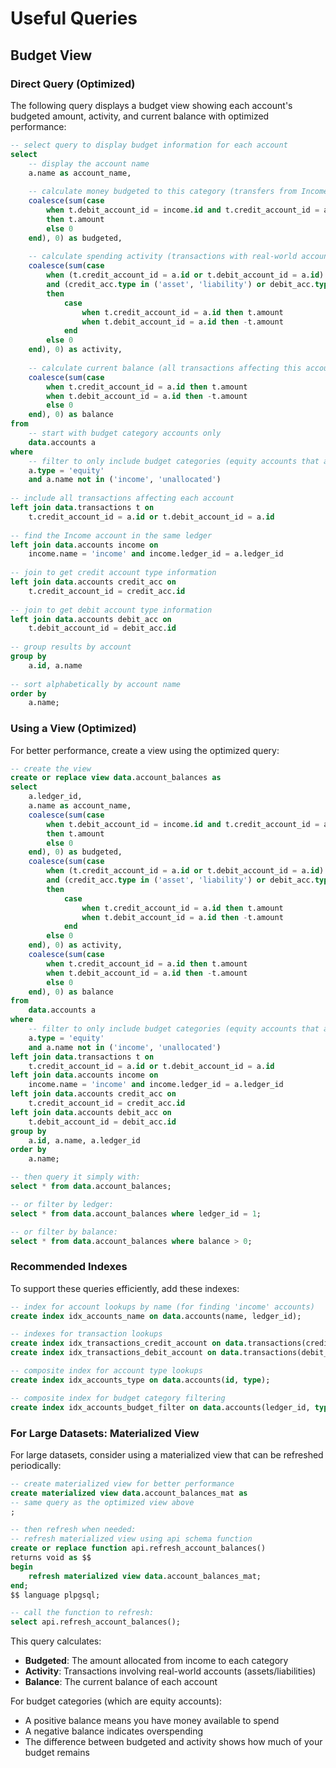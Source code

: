 # Useful Queries

## Budget View

### Direct Query (Optimized)

The following query displays a budget view showing each account's budgeted amount, activity, and current balance with optimized performance:

```sql
-- select query to display budget information for each account
select 
    -- display the account name
    a.name as account_name,
    
    -- calculate money budgeted to this category (transfers from Income)
    coalesce(sum(case 
        when t.debit_account_id = income.id and t.credit_account_id = a.id 
        then t.amount 
        else 0 
    end), 0) as budgeted,
    
    -- calculate spending activity (transactions with real-world accounts)
    coalesce(sum(case 
        when (t.credit_account_id = a.id or t.debit_account_id = a.id)
        and (credit_acc.type in ('asset', 'liability') or debit_acc.type in ('asset', 'liability'))
        then 
            case 
                when t.credit_account_id = a.id then t.amount 
                when t.debit_account_id = a.id then -t.amount 
            end
        else 0 
    end), 0) as activity,
    
    -- calculate current balance (all transactions affecting this account)
    coalesce(sum(case 
        when t.credit_account_id = a.id then t.amount 
        when t.debit_account_id = a.id then -t.amount 
        else 0 
    end), 0) as balance
from 
    -- start with budget category accounts only
    data.accounts a
where
    -- filter to only include budget categories (equity accounts that aren't system accounts)
    a.type = 'equity'
    and a.name not in ('income', 'unallocated')
    
-- include all transactions affecting each account
left join data.transactions t on 
    t.credit_account_id = a.id or t.debit_account_id = a.id
    
-- find the Income account in the same ledger
left join data.accounts income on 
    income.name = 'income' and income.ledger_id = a.ledger_id
    
-- join to get credit account type information
left join data.accounts credit_acc on 
    t.credit_account_id = credit_acc.id
    
-- join to get debit account type information
left join data.accounts debit_acc on 
    t.debit_account_id = debit_acc.id
    
-- group results by account
group by 
    a.id, a.name
    
-- sort alphabetically by account name
order by 
    a.name;
```

### Using a View (Optimized)

For better performance, create a view using the optimized query:

```sql
-- create the view
create or replace view data.account_balances as
select 
    a.ledger_id,
    a.name as account_name,
    coalesce(sum(case 
        when t.debit_account_id = income.id and t.credit_account_id = a.id 
        then t.amount 
        else 0 
    end), 0) as budgeted,
    coalesce(sum(case 
        when (t.credit_account_id = a.id or t.debit_account_id = a.id)
        and (credit_acc.type in ('asset', 'liability') or debit_acc.type in ('asset', 'liability'))
        then 
            case 
                when t.credit_account_id = a.id then t.amount 
                when t.debit_account_id = a.id then -t.amount 
            end
        else 0 
    end), 0) as activity,
    coalesce(sum(case 
        when t.credit_account_id = a.id then t.amount 
        when t.debit_account_id = a.id then -t.amount 
        else 0 
    end), 0) as balance
from 
    data.accounts a
where
    -- filter to only include budget categories (equity accounts that aren't system accounts)
    a.type = 'equity'
    and a.name not in ('income', 'unallocated')
left join data.transactions t on 
    t.credit_account_id = a.id or t.debit_account_id = a.id
left join data.accounts income on 
    income.name = 'income' and income.ledger_id = a.ledger_id
left join data.accounts credit_acc on 
    t.credit_account_id = credit_acc.id
left join data.accounts debit_acc on 
    t.debit_account_id = debit_acc.id
group by 
    a.id, a.name, a.ledger_id
order by 
    a.name;

-- then query it simply with:
select * from data.account_balances;

-- or filter by ledger:
select * from data.account_balances where ledger_id = 1;

-- or filter by balance:
select * from data.account_balances where balance > 0;
```

### Recommended Indexes

To support these queries efficiently, add these indexes:

```sql
-- index for account lookups by name (for finding 'income' accounts)
create index idx_accounts_name on data.accounts(name, ledger_id);

-- indexes for transaction lookups
create index idx_transactions_credit_account on data.transactions(credit_account_id);
create index idx_transactions_debit_account on data.transactions(debit_account_id);

-- composite index for account type lookups
create index idx_accounts_type on data.accounts(id, type);

-- composite index for budget category filtering
create index idx_accounts_budget_filter on data.accounts(ledger_id, type, name);
```

### For Large Datasets: Materialized View

For large datasets, consider using a materialized view that can be refreshed periodically:

```sql
-- create materialized view for better performance
create materialized view data.account_balances_mat as
-- same query as the optimized view above
;

-- then refresh when needed:
-- refresh materialized view using api schema function
create or replace function api.refresh_account_balances()
returns void as $$
begin
    refresh materialized view data.account_balances_mat;
end;
$$ language plpgsql;

-- call the function to refresh:
select api.refresh_account_balances();
```

This query calculates:
- **Budgeted**: The amount allocated from income to each category
- **Activity**: Transactions involving real-world accounts (assets/liabilities)
- **Balance**: The current balance of each account

For budget categories (which are equity accounts):
- A positive balance means you have money available to spend
- A negative balance indicates overspending
- The difference between budgeted and activity shows how much of your budget remains
